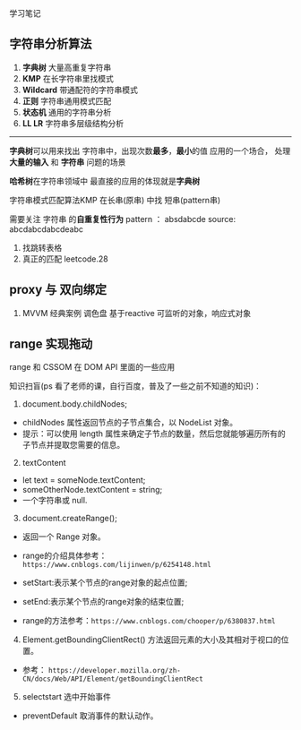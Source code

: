 学习笔记

## 字符串分析算法
1. **字典树**
	大量高重复字符串
2. **KMP**
	在长字符串里找模式
3. **Wildcard**
	带通配符的字符串模式
4. **正则**
	字符串通用模式匹配
5. **状态机**
	通用的字符串分析
6. **LL LR**
	字符串多层级结构分析
---						
**字典树**可以用来找出 字符串中，出现次数**最多**，**最小**的值
应用的一个场合， 处理**大量的输入** 和 **字符串** 问题的场景

**哈希树**在字符串领域中 最直接的应用的体现就是**字典树**

字符串模式匹配算法KMP 
在长串(原串) 中找 短串(pattern串)

需要关注 字符串 的**自重复性行为**
pattern ： absdabcde
source:    abcdabcdabcdeabc
1. 找跳转表格   
2. 真正的匹配
leetcode.28

## proxy 与 双向绑定

1. MVVM 经典案例 调色盘  基于reactive 可监听的对象，响应式对象

## range 实现拖动
range 和 CSSOM 在 DOM API 里面的一些应用

知识扫盲(ps 看了老师的课，自行百度，普及了一些之前不知道的知识)：

1. document.body.childNodes;
- childNodes 属性返回节点的子节点集合，以 NodeList 对象。
- 提示：可以使用 length 属性来确定子节点的数量，然后您就能够遍历所有的子节点并提取您需要的信息。

2. textContent
- let text = someNode.textContent;
- someOtherNode.textContent = string;
- 一个字符串或 null.

3. document.createRange();
- 返回一个 Range 对象。
- range的介绍具体参考：`https://www.cnblogs.com/lijinwen/p/6254148.html`

- setStart:表示某个节点的range对象的起点位置;
- setEnd:表示某个节点的range对象的结束位置;

- range的方法参考：`https://www.cnblogs.com/chooper/p/6380837.html`

4. Element.getBoundingClientRect() 方法返回元素的大小及其相对于视口的位置。
- 参考： `https://developer.mozilla.org/zh-CN/docs/Web/API/Element/getBoundingClientRect`

5. selectstart 选中开始事件

- preventDefault 取消事件的默认动作。